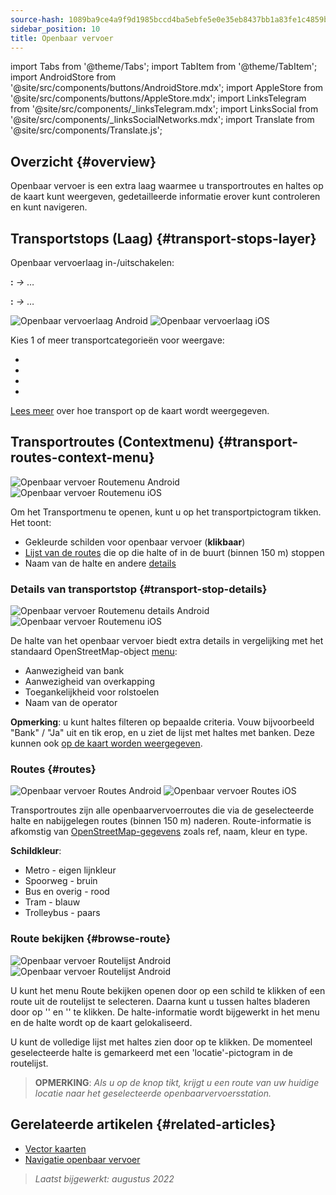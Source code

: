 ```yaml
---
source-hash: 1089ba9ce4a9f9d1985bccd4ba5ebfe5e0e35eb8437bb1a83fe1c4859bf5a769
sidebar_position: 10
title: Openbaar vervoer
---
```

import Tabs from '@theme/Tabs';
import TabItem from '@theme/TabItem';
import AndroidStore from '@site/src/components/buttons/AndroidStore.mdx';
import AppleStore from '@site/src/components/buttons/AppleStore.mdx';
import LinksTelegram from '@site/src/components/_linksTelegram.mdx';
import LinksSocial from '@site/src/components/_linksSocialNetworks.mdx';
import Translate from '@site/src/components/Translate.js';



## Overzicht {#overview}

Openbaar vervoer is een extra laag waarmee u transportroutes en haltes op de kaart kunt weergeven, gedetailleerde informatie erover kunt controleren en kunt navigeren.

## Transportstops (Laag) {#transport-stops-layer}

Openbaar vervoerlaag in-/uitschakelen:

**<Translate android="true" ids="android_button_seq"/>:** *<Translate android="true" ids="shared_string_menu,configure_map,rendering_category_transport"/> →* &#8230;

<p> </p>

**<Translate ios="true" ids="ios_button_seq"/>:** *<Translate ios="true" ids="shared_string_menu,configure_map,rendering_category_transport"/> →* &#8230;

<p> </p>

![Openbaar vervoerlaag Android](@site/static/img/map/pt_layer_android.png) ![Openbaar vervoerlaag iOS](@site/static/img/map/pt_layer_ios.png)

Kies 1 of meer transportcategorieën voor weergave:

- <Translate android="true" ids="rendering_attr_transportStops_name"/>
- <Translate android="true" ids="rendering_attr_publicTransportMode_name"/>
- <Translate android="true" ids="rendering_attr_tramTrainRoutes_name"/>
- <Translate android="true" ids="rendering_attr_subwayMode_name"/>

[Lees meer](../map/vector-maps.md#transport) over hoe transport op de kaart wordt weergegeven.


## Transportroutes (Contextmenu) {#transport-routes-context-menu}

![Openbaar vervoer Routemenu Android](@site/static/img/map/pt_routemenu_android.png) ![Openbaar vervoer Routemenu iOS](@site/static/img/map/pt_routemenu_ios.png)

Om het Transportmenu te openen, kunt u op het transportpictogram tikken. Het toont:

- Gekleurde schilden voor openbaar vervoer (**klikbaar**)
- [Lijst van de routes](#routes) die op die halte of in de buurt (binnen 150 m) stoppen
- Naam van de halte en andere [details](#transport-stop-details)

### Details van transportstop {#transport-stop-details}

![Openbaar vervoer Routemenu details Android](@site/static/img/map/pt_routemenu_details_android.png) ![Openbaar vervoer Routemenu iOS](@site/static/img/map/pt_routemenu_details_ios.png)

De halte van het openbaar vervoer biedt extra details in vergelijking met het standaard OpenStreetMap-object [menu](../map/map-context-menu.md#details):

- Aanwezigheid van bank
- Aanwezigheid van overkapping
- Toegankelijkheid voor rolstoelen
- Naam van de operator

**Opmerking**: u kunt haltes filteren op bepaalde criteria. Vouw bijvoorbeeld "Bank" / "Ja" uit en tik erop, en u ziet de lijst met haltes met banken. Deze kunnen ook [op de kaart worden weergegeven](../map/point-layers-on-map.md#points-of-interest-pois).


### Routes {#routes}

![Openbaar vervoer Routes Android](@site/static/img/map/pt_routes_android.png) ![Openbaar vervoer Routes iOS](@site/static/img/map/pt_routes_ios.png)

Transportroutes zijn alle openbaarvervoerroutes die via de geselecteerde halte en nabijgelegen routes (binnen 150 m) naderen. Route-informatie is afkomstig van [OpenStreetMap-gegevens](https://wiki.openstreetmap.org/wiki/Public_transport) zoals ref, naam, kleur en type.

**Schildkleur**:

- Metro - eigen lijnkleur
- Spoorweg - bruin
- Bus en overig - rood
- Tram - blauw
- Trolleybus - paars

### Route bekijken {#browse-route}

![Openbaar vervoer Routelijst Android](@site/static/img/map/pt_route_list_android.png) ![Openbaar vervoer Routelijst Android](@site/static/img/map/pt_route_list_ios.png)

U kunt het menu Route bekijken openen door op een schild te klikken of een route uit de routelijst te selecteren. Daarna kunt u tussen haltes bladeren door op '<Translate android="true" ids="shared_string_previous"/>' en '<Translate android="true" ids="shared_string_next"/>' te klikken. De halte-informatie wordt bijgewerkt in het menu en de halte wordt op de kaart gelokaliseerd.

U kunt de volledige lijst met haltes zien door op <Translate android="true" ids="rendering_category_details"/> te klikken. De momenteel geselecteerde halte is gemarkeerd met een 'locatie'-pictogram in de routelijst.

> **OPMERKING**: *Als u op de knop <Translate android="true" ids="get_directions"/> tikt, krijgt u een route van uw huidige locatie naar het geselecteerde openbaarvervoersstation.*


## Gerelateerde artikelen {#related-articles}

- [Vector kaarten](../map/vector-maps.md)
- [Navigatie openbaar vervoer](../navigation/routing/public-transport-navigation.md)

> *Laatst bijgewerkt: augustus 2022*